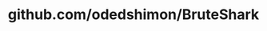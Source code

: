 ---
layout: post
title: github.com/odedshimon/BruteShark
categories: link
tags: [انگلیسی, گیت‌هاب, برنامه‌نویسی]
---